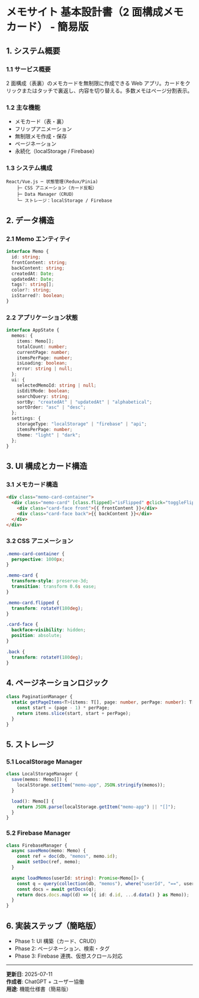 # メモサイト 基本設計書（2 面構成メモカード） - 簡易版

## 1. システム概要

### 1.1 サービス概要

2 面構成（表裏）のメモカードを無制限に作成できる Web アプリ。カードをクリックまたはタッチで裏返し、内容を切り替える。多数メモはページ分割表示。

### 1.2 主な機能

- メモカード（表・裏）
- フリップアニメーション
- 無制限メモ作成・保存
- ページネーション
- 永続化（localStorage / Firebase）

### 1.3 システム構成

```
React/Vue.js ─ 状態管理(Redux/Pinia)
    ├─ CSS アニメーション（カード反転）
    ├─ Data Manager（CRUD）
    └─ ストレージ：localStorage / Firebase
```

## 2. データ構造

### 2.1 Memo エンティティ

```ts
interface Memo {
  id: string;
  frontContent: string;
  backContent: string;
  createdAt: Date;
  updatedAt: Date;
  tags?: string[];
  color?: string;
  isStarred?: boolean;
}
```

### 2.2 アプリケーション状態

```ts
interface AppState {
  memos: {
    items: Memo[];
    totalCount: number;
    currentPage: number;
    itemsPerPage: number;
    isLoading: boolean;
    error: string | null;
  };
  ui: {
    selectedMemoId: string | null;
    isEditMode: boolean;
    searchQuery: string;
    sortBy: "createdAt" | "updatedAt" | "alphabetical";
    sortOrder: "asc" | "desc";
  };
  settings: {
    storageType: "localStorage" | "firebase" | "api";
    itemsPerPage: number;
    theme: "light" | "dark";
  };
}
```

## 3. UI 構成とカード構造

### 3.1 メモカード構造

```html
<div class="memo-card-container">
  <div class="memo-card" [class.flipped]="isFlipped" @click="toggleFlip">
    <div class="card-face front">{{ frontContent }}</div>
    <div class="card-face back">{{ backContent }}</div>
  </div>
</div>
```

### 3.2 CSS アニメーション

```css
.memo-card-container {
  perspective: 1000px;
}

.memo-card {
  transform-style: preserve-3d;
  transition: transform 0.6s ease;
}

.memo-card.flipped {
  transform: rotateY(180deg);
}

.card-face {
  backface-visibility: hidden;
  position: absolute;
}

.back {
  transform: rotateY(180deg);
}
```

## 4. ページネーションロジック

```ts
class PaginationManager {
  static getPageItems<T>(items: T[], page: number, perPage: number): T[] {
    const start = (page - 1) * perPage;
    return items.slice(start, start + perPage);
  }
}
```

## 5. ストレージ

### 5.1 LocalStorage Manager

```ts
class LocalStorageManager {
  save(memos: Memo[]) {
    localStorage.setItem("memo-app", JSON.stringify(memos));
  }

  load(): Memo[] {
    return JSON.parse(localStorage.getItem("memo-app") || "[]");
  }
}
```

### 5.2 Firebase Manager

```ts
class FirebaseManager {
  async saveMemo(memo: Memo) {
    const ref = doc(db, "memos", memo.id);
    await setDoc(ref, memo);
  }

  async loadMemos(userId: string): Promise<Memo[]> {
    const q = query(collection(db, "memos"), where("userId", "==", userId));
    const docs = await getDocs(q);
    return docs.docs.map((d) => ({ id: d.id, ...d.data() } as Memo));
  }
}
```

## 6. 実装ステップ（簡略版）

- Phase 1: UI 構築（カード、CRUD）
- Phase 2: ページネーション、検索・タグ
- Phase 3: Firebase 連携、仮想スクロール対応

---

**更新日**: 2025-07-11  
**作成者**: ChatGPT + ユーザー協働  
**用途**: 機能仕様書（簡易版）

